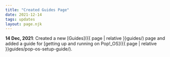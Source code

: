 ```yaml
---
title: "Created Guides Page"
date: 2021-12-14
tags: updates
layout: page.njk
---
```


**14 Dec, 2021**: Created a new [Guides]({{ page | relative }}guides/) page and added a guide for [getting up and running on Pop!_OS]({{ page | relative }}guides/pop-os-setup-guide/).
